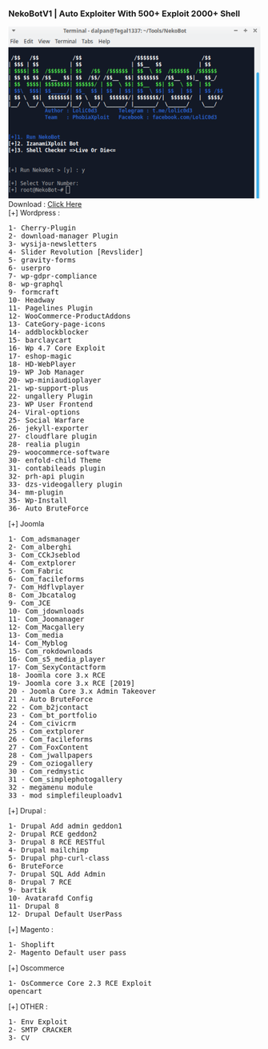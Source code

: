 ### NekoBotV1 | Auto Exploiter With 500+ Exploit 2000+ Shell 
![Screenshoot](/screenshoot-neko.png)<br>
Download : <a href="https://github.com/tegal1337/NekoBotV1/blob/master/files/NekoBot.zip?raw=true">Click Here</a>
<br>
[+] Wordpress :
<pre>
1- Cherry-Plugin
2- download-manager Plugin
3- wysija-newsletters
4- Slider Revolution [Revslider]
5- gravity-forms
6- userpro
7- wp-gdpr-compliance
8- wp-graphql
9- formcraft
10- Headway
11- Pagelines Plugin
12- WooCommerce-ProductAddons
13- CateGory-page-icons
14- addblockblocker
15- barclaycart
16- Wp 4.7 Core Exploit
17- eshop-magic
18- HD-WebPlayer
19- WP Job Manager
20- wp-miniaudioplayer
21- wp-support-plus
22- ungallery Plugin
23- WP User Frontend
24- Viral-options
25- Social Warfare
26- jekyll-exporter
27- cloudflare plugin
28- realia plugin
29- woocommerce-software
30- enfold-child Theme
31- contabileads plugin
32- prh-api plugin
33- dzs-videogallery plugin
34- mm-plugin
35- Wp-Install
36- Auto BruteForce
</pre>
[+] Joomla
<pre>
1- Com_adsmanager
2- Com_alberghi
3- Com_CCkJseblod
4- Com_extplorer
5- Com_Fabric
6- Com_facileforms
7- Com_Hdflvplayer
8- Com_Jbcatalog
9- Com_JCE
10- Com_jdownloads
11- Com_Joomanager
12- Com_Macgallery
13- Com_media
14- Com_Myblog
15- Com_rokdownloads
16- Com_s5_media_player
17- Com_SexyContactform
18- Joomla core 3.x RCE
19- Joomla core 3.x RCE [2019]
20 - Joomla Core 3.x Admin Takeover
21 - Auto BruteForce
22 - Com_b2jcontact
23 - Com_bt_portfolio
24 - Com_civicrm
25 - Com_extplorer
26 - Com_facileforms
27 - Com_FoxContent
28 - Com_jwallpapers
29 - Com_oziogallery
30 - Com_redmystic
31 - Com_simplephotogallery
32 - megamenu module
33 - mod_simplefileuploadv1
</pre>
[+] Drupal :
<pre>
1- Drupal Add admin geddon1
2- Drupal RCE geddon2
3- Drupal 8 RCE RESTful
4- Drupal mailchimp
5- Drupal php-curl-class
6- BruteForce
7- Drupal SQL Add Admin
8- Drupal 7 RCE
9- bartik
10- Avatarafd Config
11- Drupal 8
12- Drupal Default UserPass
</pre>
[+] Magento :
<pre>
1- Shoplift
2- Magento Default user pass
</pre>
[+] Oscommerce
<pre>
1- OsCommerce Core 2.3 RCE Exploit
opencart
</pre>
[+] OTHER :
<pre>
1- Env Exploit
2- SMTP CRACKER
3- CV
</pre>
